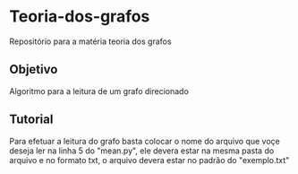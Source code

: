 # Teoria-dos-grafos
Repositório para a matéria teoria dos grafos

## Objetivo
Algoritmo para a leitura de um grafo direcionado

## Tutorial 
Para efetuar a leitura do grafo basta colocar o nome do arquivo que voçe deseja ler na linha 5 do "mean.py", ele devera estar na mesma pasta do arquivo e no formato txt, o arquivo devera estar no padrão do "exemplo.txt"
